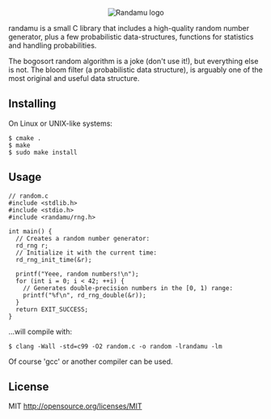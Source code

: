 <p align='center'>
  <img src='http://phdp.github.io/images/randamu.png' alt='Randamu logo'/>
</p>

randamu is a small C library that includes a high-quality random number
generator, plus a few probabilistic data-structures, functions for statistics
and handling probabilities.

The bogosort random algorithm is a joke (don't use it!), but everything else is
not. The bloom filter (a probabilistic data structure), is arguably one of the
most original and useful data structure.

Installing
----------
On Linux or UNIX-like systems:

    $ cmake .
    $ make
    $ sudo make install

Usage
-----

    // random.c
    #include <stdlib.h>
    #include <stdio.h>
    #include <randamu/rng.h>

    int main() {
      // Creates a random number generator:
      rd_rng r;
      // Initialize it with the current time:
      rd_rng_init_time(&r);

      printf("Yeee, random numbers!\n");
      for (int i = 0; i < 42; ++i) {
        // Generates double-precision numbers in the [0, 1) range:
        printf("%f\n", rd_rng_double(&r));
      }
      return EXIT_SUCCESS;
    }

...will compile with:

    $ clang -Wall -std=c99 -O2 random.c -o random -lrandamu -lm

Of course 'gcc' or another compiler can be used.

License
-------
MIT <http://opensource.org/licenses/MIT>

